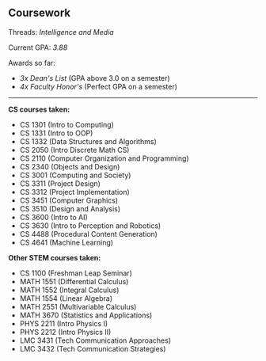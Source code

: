 ## Coursework

Threads: *Intelligence and Media*

Current GPA: *3.88*

Awards so far:
- *3x Dean's List* (GPA above 3.0 on a semester)
- *4x Faculty Honor's* (Perfect GPA on a semester)

---

**CS courses taken:**
- CS 1301 (Intro to Computing)
- CS 1331 (Intro to OOP)
- CS 1332 (Data Structures and Algorithms)
- CS 2050 (Intro Discrete Math CS)
- CS 2110 (Computer Organization and Programming)
- CS 2340 (Objects and Design)
- CS 3001 (Computing and Society)
- CS 3311 (Project Design)
- CS 3312 (Project Implementation)
- CS 3451 (Computer Graphics)
- CS 3510 (Design and Analysis)
- CS 3600 (Intro to AI)
- CS 3630 (Intro to Perception and Robotics)
- CS 4488 (Procedural Content Generation)
- CS 4641 (Machine Learning)

**Other STEM courses taken:**
- CS 1100 (Freshman Leap Seminar)
- MATH 1551 (Differential Calculus)
- MATH 1552 (Integral Calculus)
- MATH 1554 (Linear Algebra)
- MATH 2551 (Multivariable Calculus)
- MATH 3670 (Statistics and Applications)
- PHYS 2211 (Intro Physics I)
- PHYS 2212 (Intro Physics II)
- LMC 3431 (Tech Communication Approaches)
- LMC 3432 (Tech Communication Strategies)

